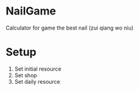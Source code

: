 # NailGame
Calculator for game the best nail (zui qiang wo niu)

# Setup
1. Set initial resource
2. Set shop
3. Set daily resource